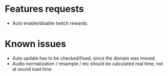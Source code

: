 # Features requests

- Auto enable/disable twitch rewards

# Known issues

- Auto update has to be checked/fixed, since the domain was moved.
- Audio normalization / resample / etc should be calculated real time, not at sound load time
